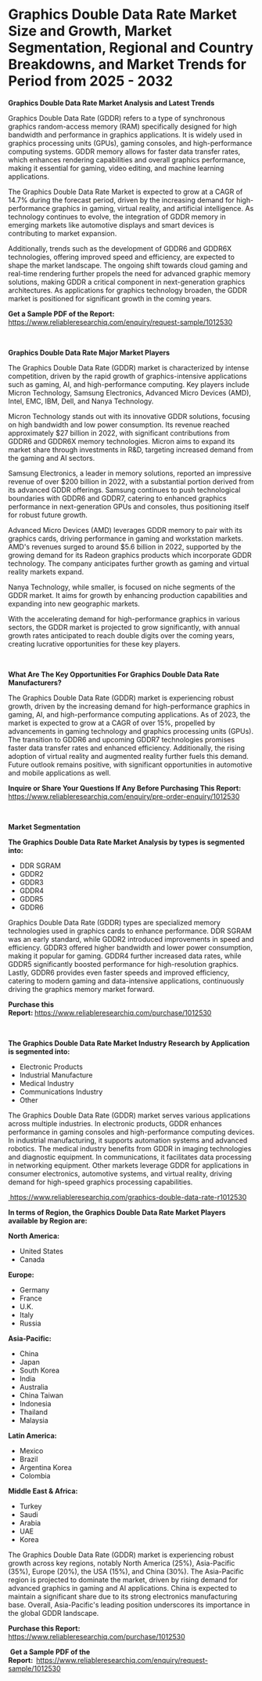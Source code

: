 <p><h1>Graphics Double Data Rate Market Size and Growth, Market Segmentation, Regional and Country Breakdowns, and Market Trends for Period from 2025 -  2032</h1></p><p><strong>Graphics Double Data Rate Market Analysis and Latest Trends</strong></p>
<p><p>Graphics Double Data Rate (GDDR) refers to a type of synchronous graphics random-access memory (RAM) specifically designed for high bandwidth and performance in graphics applications. It is widely used in graphics processing units (GPUs), gaming consoles, and high-performance computing systems. GDDR memory allows for faster data transfer rates, which enhances rendering capabilities and overall graphics performance, making it essential for gaming, video editing, and machine learning applications.</p><p>The Graphics Double Data Rate Market is expected to grow at a CAGR of 14.7% during the forecast period, driven by the increasing demand for high-performance graphics in gaming, virtual reality, and artificial intelligence. As technology continues to evolve, the integration of GDDR memory in emerging markets like automotive displays and smart devices is contributing to market expansion. </p><p>Additionally, trends such as the development of GDDR6 and GDDR6X technologies, offering improved speed and efficiency, are expected to shape the market landscape. The ongoing shift towards cloud gaming and real-time rendering further propels the need for advanced graphic memory solutions, making GDDR a critical component in next-generation graphics architectures. As applications for graphics technology broaden, the GDDR market is positioned for significant growth in the coming years.</p></p>
<p><strong>Get a Sample PDF of the Report:&nbsp;</strong> <a href="https://www.reliableresearchiq.com/enquiry/request-sample/1012530?utm_campaign=3198&utm_medium=2&utm_source=Github&utm_content=ia&utm_term=18042025&utm_id=graphics-double-data-rate">https://www.reliableresearchiq.com/enquiry/request-sample/1012530</a></p>
<p>&nbsp;</p>
<p><strong>Graphics Double Data Rate Major Market Players</strong></p>
<p><p>The Graphics Double Data Rate (GDDR) market is characterized by intense competition, driven by the rapid growth of graphics-intensive applications such as gaming, AI, and high-performance computing. Key players include Micron Technology, Samsung Electronics, Advanced Micro Devices (AMD), Intel, EMC, IBM, Dell, and Nanya Technology.</p><p>Micron Technology stands out with its innovative GDDR solutions, focusing on high bandwidth and low power consumption. Its revenue reached approximately $27 billion in 2022, with significant contributions from GDDR6 and GDDR6X memory technologies. Micron aims to expand its market share through investments in R&D, targeting increased demand from the gaming and AI sectors.</p><p>Samsung Electronics, a leader in memory solutions, reported an impressive revenue of over $200 billion in 2022, with a substantial portion derived from its advanced GDDR offerings. Samsung continues to push technological boundaries with GDDR6 and GDDR7, catering to enhanced graphics performance in next-generation GPUs and consoles, thus positioning itself for robust future growth.</p><p>Advanced Micro Devices (AMD) leverages GDDR memory to pair with its graphics cards, driving performance in gaming and workstation markets. AMD's revenues surged to around $5.6 billion in 2022, supported by the growing demand for its Radeon graphics products which incorporate GDDR technology. The company anticipates further growth as gaming and virtual reality markets expand.</p><p>Nanya Technology, while smaller, is focused on niche segments of the GDDR market. It aims for growth by enhancing production capabilities and expanding into new geographic markets.</p><p>With the accelerating demand for high-performance graphics in various sectors, the GDDR market is projected to grow significantly, with annual growth rates anticipated to reach double digits over the coming years, creating lucrative opportunities for these key players.</p></p>
<p>&nbsp;</p>
<p><strong>What Are The Key Opportunities For Graphics Double Data Rate Manufacturers?</strong></p>
<p><p>The Graphics Double Data Rate (GDDR) market is experiencing robust growth, driven by the increasing demand for high-performance graphics in gaming, AI, and high-performance computing applications. As of 2023, the market is expected to grow at a CAGR of over 15%, propelled by advancements in gaming technology and graphics processing units (GPUs). The transition to GDDR6 and upcoming GDDR7 technologies promises faster data transfer rates and enhanced efficiency. Additionally, the rising adoption of virtual reality and augmented reality further fuels this demand. Future outlook remains positive, with significant opportunities in automotive and mobile applications as well.</p></p>
<p><strong>Inquire or Share Your Questions If Any Before Purchasing This Report:</strong> <a href="https://www.reliableresearchiq.com/enquiry/pre-order-enquiry/1012530?utm_campaign=3198&utm_medium=2&utm_source=Github&utm_content=ia&utm_term=18042025&utm_id=graphics-double-data-rate">https://www.reliableresearchiq.com/enquiry/pre-order-enquiry/1012530</a></p>
<p>&nbsp;</p>
<p><strong>Market Segmentation</strong></p>
<p><strong>The Graphics Double Data Rate Market Analysis by types is segmented into:</strong></p>
<p><ul><li>DDR SGRAM</li><li>GDDR2</li><li>GDDR3</li><li>GDDR4</li><li>GDDR5</li><li>GDDR6</li></ul></p>
<p><p>Graphics Double Data Rate (GDDR) types are specialized memory technologies used in graphics cards to enhance performance. DDR SGRAM was an early standard, while GDDR2 introduced improvements in speed and efficiency. GDDR3 offered higher bandwidth and lower power consumption, making it popular for gaming. GDDR4 further increased data rates, while GDDR5 significantly boosted performance for high-resolution graphics. Lastly, GDDR6 provides even faster speeds and improved efficiency, catering to modern gaming and data-intensive applications, continuously driving the graphics memory market forward.</p></p>
<p><strong>Purchase this Report:&nbsp;</strong><a href="https://www.reliableresearchiq.com/purchase/1012530?utm_campaign=3198&utm_medium=2&utm_source=Github&utm_content=ia&utm_term=18042025&utm_id=graphics-double-data-rate">https://www.reliableresearchiq.com/purchase/1012530</a></p>
<p>&nbsp;</p>
<p><strong>The Graphics Double Data Rate Market Industry Research by Application is segmented into:</strong></p>
<p><ul><li>Electronic Products</li><li>Industrial Manufacture</li><li>Medical Industry</li><li>Communications Industry</li><li>Other</li></ul></p>
<p><p>The Graphics Double Data Rate (GDDR) market serves various applications across multiple industries. In electronic products, GDDR enhances performance in gaming consoles and high-performance computing devices. In industrial manufacturing, it supports automation systems and advanced robotics. The medical industry benefits from GDDR in imaging technologies and diagnostic equipment. In communications, it facilitates data processing in networking equipment. Other markets leverage GDDR for applications in consumer electronics, automotive systems, and virtual reality, driving demand for high-speed graphics processing capabilities.</p></p>
<p><a href="https://www.reliableresearchiq.com/graphics-double-data-rate-r1012530?utm_campaign=3198&utm_medium=2&utm_source=Github&utm_content=ia&utm_term=18042025&utm_id=graphics-double-data-rate">&nbsp;https://www.reliableresearchiq.com/graphics-double-data-rate-r1012530</a></p>
<p><strong>In terms of Region, the Graphics Double Data Rate Market Players available by Region are:</strong></p>
<p>
    <p> <strong> North America: </strong>
        <ul>
            <li>United States</li>
            <li>Canada</li>
        </ul>
        </p> 
    <p> <strong> Europe: </strong>
        <ul>
            <li>Germany</li>
            <li>France</li>
            <li>U.K.</li>
            <li>Italy</li>
            <li>Russia</li>
        </ul>
        </p> 
    <p> <strong> Asia-Pacific: </strong>
        <ul>
            <li>China</li>
            <li>Japan</li>
            <li>South Korea</li>
            <li>India</li>
            <li>Australia</li>
            <li>China Taiwan</li>
            <li>Indonesia</li>
            <li>Thailand</li>
            <li>Malaysia</li>
        </ul>
        </p> 
    <p> <strong> Latin America: </strong>
        <ul>
            <li>Mexico</li>
            <li>Brazil</li>
            <li>Argentina Korea</li>
            <li>Colombia</li>
        </ul>
        </p> 
    <p> <strong> Middle East & Africa: </strong>
        <ul>
            <li>Turkey</li>
            <li>Saudi</li>
            <li>Arabia</li>
            <li>UAE</li>
            <li>Korea</li>
        </ul>
    </p>
    </p>
<p><p>The Graphics Double Data Rate (GDDR) market is experiencing robust growth across key regions, notably North America (25%), Asia-Pacific (35%), Europe (20%), the USA (15%), and China (30%). The Asia-Pacific region is projected to dominate the market, driven by rising demand for advanced graphics in gaming and AI applications. China is expected to maintain a significant share due to its strong electronics manufacturing base. Overall, Asia-Pacific's leading position underscores its importance in the global GDDR landscape.</p></p>
<p><strong>Purchase this Report: </strong><a href="https://www.reliableresearchiq.com/purchase/1012530?utm_campaign=3198&utm_medium=2&utm_source=Github&utm_content=ia&utm_term=18042025&utm_id=graphics-double-data-rate">https://www.reliableresearchiq.com/purchase/1012530</a></p>
<p>&nbsp;<strong>Get a Sample PDF of the Report:&nbsp;&nbsp;</strong><a href="https://www.reliableresearchiq.com/enquiry/request-sample/1012530?utm_campaign=3198&utm_medium=2&utm_source=Github&utm_content=ia&utm_term=18042025&utm_id=graphics-double-data-rate">https://www.reliableresearchiq.com/enquiry/request-sample/1012530</a></p>
<p><strong></strong></p>
<p><p></p><p></p><p></p></p>
